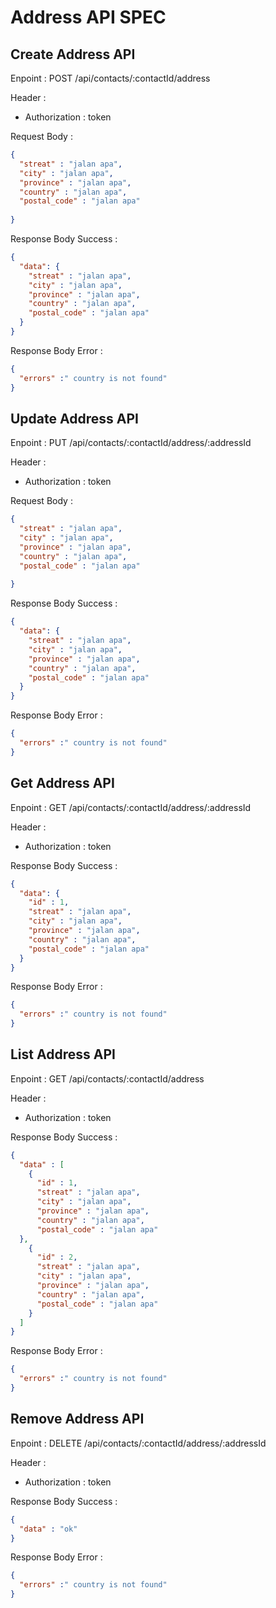 # Address API SPEC

## Create Address API 

Enpoint : POST /api/contacts/:contactId/address

Header :
- Authorization : token

Request Body :

```json
{
  "streat" : "jalan apa",
  "city" : "jalan apa",
  "province" : "jalan apa",
  "country" : "jalan apa",
  "postal_code" : "jalan apa"
  
}
```

Response Body Success :

```json
{
  "data": {
    "streat" : "jalan apa",
    "city" : "jalan apa",
    "province" : "jalan apa",
    "country" : "jalan apa",
    "postal_code" : "jalan apa"
  }
}
```

Response Body Error :

```json
{
  "errors" :" country is not found"
}
```

## Update Address API 

Enpoint : PUT /api/contacts/:contactId/address/:addressId

Header :
- Authorization : token

Request Body :

```json
{
  "streat" : "jalan apa",
  "city" : "jalan apa",
  "province" : "jalan apa",
  "country" : "jalan apa",
  "postal_code" : "jalan apa"
  
}
```


Response Body Success :

```json
{
  "data": {
    "streat" : "jalan apa",
    "city" : "jalan apa",
    "province" : "jalan apa",
    "country" : "jalan apa",
    "postal_code" : "jalan apa"
  }
}
```

Response Body Error :

```json
{
  "errors" :" country is not found"
}
```


## Get Address API 

Enpoint : GET /api/contacts/:contactId/address/:addressId

Header :
- Authorization : token

Response Body Success :

```json
{
  "data": {
    "id" : 1,
    "streat" : "jalan apa",
    "city" : "jalan apa",
    "province" : "jalan apa",
    "country" : "jalan apa",
    "postal_code" : "jalan apa"
  }
}
```

Response Body Error :

```json
{
  "errors" :" country is not found"
}
```


## List Address API 

Enpoint : GET /api/contacts/:contactId/address

Header :
- Authorization : token

Response Body Success :

```json
{
  "data" : [
    {
      "id" : 1,
      "streat" : "jalan apa",
      "city" : "jalan apa",
      "province" : "jalan apa",
      "country" : "jalan apa",
      "postal_code" : "jalan apa"
  },
    {
      "id" : 2,
      "streat" : "jalan apa",
      "city" : "jalan apa",
      "province" : "jalan apa",
      "country" : "jalan apa",
      "postal_code" : "jalan apa"
    }
  ]
}
```

Response Body Error :

```json
{
  "errors" :" country is not found"
}
```

## Remove Address API 

Enpoint : DELETE /api/contacts/:contactId/address/:addressId

Header :
- Authorization : token

Response Body Success :

```json
{
  "data" : "ok"
}
```

Response Body Error :

```json
{
  "errors" :" country is not found"
}
```
